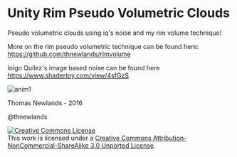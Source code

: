 # Unity Rim Pseudo Volumetric Clouds
Pseudo volumetric clouds using iq's noise and my rim volume technique!

More on the rim pseudo volumetric technique can be found here: https://github.com/thnewlands/rimvolume

Inigo Quilez's image based noise can be found here https://www.shadertoy.com/view/4sfGzS

![anim1](http://imgur.com/NqEgx95.gif)

Thomas Newlands - 2016 

@thnewlands

<a rel="license" href="http://creativecommons.org/licenses/by-nc-sa/3.0/"><img alt="Creative Commons License" style="border-width:0" src="https://i.creativecommons.org/l/by-nc-sa/3.0/88x31.png" /></a><br />This work is licensed under a <a rel="license" href="http://creativecommons.org/licenses/by-nc-sa/3.0/">Creative Commons Attribution-NonCommercial-ShareAlike 3.0 Unported License</a>.
